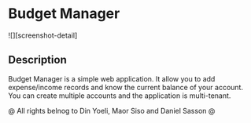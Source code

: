 # Budget Manager

![][screenshot-detail]

## Description

Budget Manager is a simple web application.
It allow you to add expense/income records and know the current balance of your account.
You can create multiple accounts and the application is multi-tenant.


@ All rights belnog to Din Yoeli, Maor Siso and Daniel Sasson @
